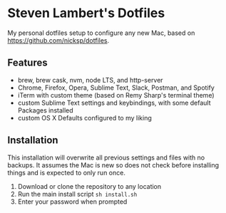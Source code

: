# Steven Lambert's Dotfiles

My personal dotfiles setup to configure any new Mac, based on https://github.com/nicksp/dotfiles.

## Features

* brew, brew cask, nvm, node LTS, and http-server
* Chrome, Firefox, Opera, Sublime Text, Slack, Postman, and Spotify
* iTerm with custom theme (based on Remy Sharp's terminal theme)
* custom Sublime Text settings and keybindings, with some default Packages installed
* custom OS X Defaults configured to my liking

## Installation

This installation will overwrite all previous settings and files with no backups. It assumes the Mac is new so does not check before installing things and is expected to only run once. 

1. Download or clone the repository to any location
1. Run the main install script `sh install.sh`
1. Enter your password when prompted
